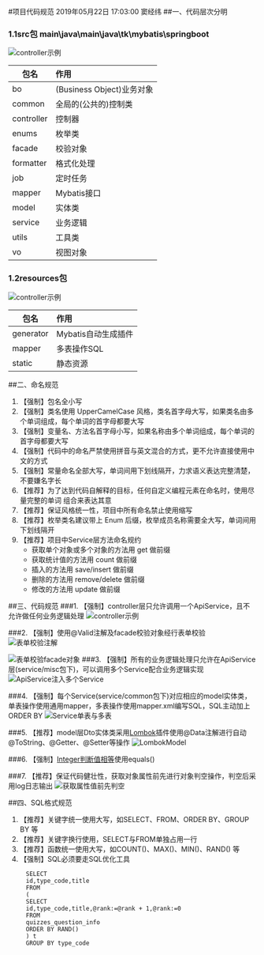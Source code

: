 #项目代码规范
2019年05月22日 17:03:00 窦经纬
##一、代码层次分明
### 1.1src包 main\java\main\java\tk\mybatis\springboot
![controller示例](images/1.png)

|包名|作用|
|---|:---|
|bo|(Business Object)业务对象|
|common|全局的(公共的)控制类|
|controller|控制器|
|enums|枚举类|
|facade|校验对象|
|formatter|格式化处理|
|job|定时任务|
|mapper|Mybatis接口|
|model|实体类|
|service|业务逻辑|
|utils|工具类|
|vo|视图对象|

### 1.2resources包

![controller示例](images/2.png)

|包名|作用|
|---|:---|
|generator|Mybatis自动生成插件|
|mapper|多表操作SQL|
|static|静态资源|


##二、命名规范
1. 【强制】包名全小写
2. 【强制】类名使用 UpperCamelCase 风格，类名首字母大写，如果类名由多个单词组成，每个单词的首字母都要大写
3. 【强制】变量名、方法名首字母小写，如果名称由多个单词组成，每个单词的首字母都要大写
4. 【强制】代码中的命名严禁使用拼音与英文混合的方式，更不允许直接使用中文的方式
5. 【强制】常量命名全部大写，单词间用下划线隔开，力求语义表达完整清楚，不要嫌名字长
6. 【推荐】为了达到代码自解释的目标，任何自定义编程元素在命名时，使用尽量完整的单词
组合来表达其意
7. 【推荐】保证风格统一性，项目中所有命名禁止使用缩写
8. 【推荐】枚举类名建议带上 Enum 后缀，枚举成员名称需要全大写，单词间用下划线隔开
9. 【推荐】项目中Service层方法命名规约
    - 获取单个对象或多个对象的方法用 get 做前缀
    - 获取统计值的方法用 count 做前缀
    - 插入的方法用 save/insert 做前缀
    - 删除的方法用 remove/delete 做前缀
    - 修改的方法用 update 做前缀

##三、代码规范
###1. 【强制】controller层只允许调用一个ApiService，且不允许做任何业务逻辑处理
![controller示例](images/3.png)

###2. 【强制】使用@Valid注解及facade校验对象经行表单校验
![表单校验注解](images/4.png)

![表单校验facade对象](images/5.png)
###3. 【强制】所有的业务逻辑处理只允许在ApiService层(service/misc包下)，可以调用多个Service配合业务逻辑实现
![ApiService注入多个Service](images/6.png)

###4. 【强制】每个Service(service/common包下)对应相应的model实体类，单表操作使用通用mapper，多表操作使用mapper.xml编写SQL，SQL主动加上ORDER BY
![Service单表与多表](images/7.png)

###5. 【推荐】model层Dto实体类采用[Lombok](https://www.cnblogs.com/heyonggang/p/8638374.html)插件使用@Data注解进行自动@ToString、@Getter、@Setter等操作
![LombokModel](images/8.png)

###6. 【强制】[Integer判断值相等](https://www.cnblogs.com/yecong/p/8316371.html)使用equals()

###7. 【推荐】保证代码健壮性，获取对象属性前先进行对象判空操作，判空后采用log日志输出
![获取属性值前先判空](images/9.png)


##四、SQL格式规范
1. 【推荐】关键字统一使用大写，如SELECT、FROM、ORDER BY、GROUP BY 等
2. 【推荐】关键字换行使用，SELECT与FROM单独占用一行
3. 【推荐】函数统一使用大写，如COUNT()、MAX()、MIN()、RAND() 等
4. 【强制】SQL必须要走SQL优化工具
```)
     SELECT
     id,type_code,title
     FROM
     (
     SELECT
     id,type_code,title,@rank:=@rank + 1,@rank:=0
     FROM
     quizzes_question_info
     ORDER BY RAND()
     ) t
     GROUP BY type_code
 ```
 